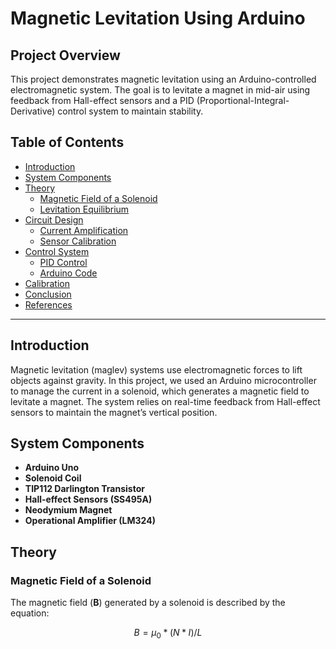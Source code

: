 # **Magnetic Levitation Using Arduino**

## **Project Overview**

This project demonstrates magnetic levitation using an Arduino-controlled electromagnetic system. The goal is to levitate a magnet in mid-air using feedback from Hall-effect sensors and a PID (Proportional-Integral-Derivative) control system to maintain stability.

## **Table of Contents**
- [Introduction](#introduction)
- [System Components](#system-components)
- [Theory](#theory)
  - [Magnetic Field of a Solenoid](#magnetic-field-of-a-solenoid)
  - [Levitation Equilibrium](#levitation-equilibrium)
- [Circuit Design](#circuit-design)
  - [Current Amplification](#current-amplification)
  - [Sensor Calibration](#sensor-calibration)
- [Control System](#control-system)
  - [PID Control](#pid-control)
  - [Arduino Code](#arduino-code)
- [Calibration](#calibration)
- [Conclusion](#conclusion)
- [References](#references)

---

## **Introduction**

Magnetic levitation (maglev) systems use electromagnetic forces to lift objects against gravity. In this project, we used an Arduino microcontroller to manage the current in a solenoid, which generates a magnetic field to levitate a magnet. The system relies on real-time feedback from Hall-effect sensors to maintain the magnet’s vertical position.

## **System Components**
- **Arduino Uno**
- **Solenoid Coil**
- **TIP112 Darlington Transistor**
- **Hall-effect Sensors (SS495A)**
- **Neodymium Magnet**
- **Operational Amplifier (LM324)**

## **Theory**

### **Magnetic Field of a Solenoid**
The magnetic field (**B**) generated by a solenoid is described by the equation:

```math
B = μ_0 * (N * I) / L
